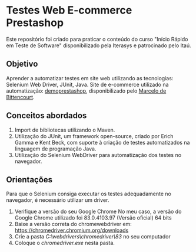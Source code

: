 # Testes Web E-commerce Prestashop
Este repositório foi criado para praticar o conteúdo do curso "Início Rápido em Teste de Software" disponibilizado pela Iterasys e patrocinado pelo Itaú.

## Objetivo
Aprender a automatizar testes em site web utilizando as tecnologias: Selenium Web Driver, JUnit, Java.
Site de e-commerce utilizado na automatização: [demoprestashop](https://marcelodebittencourt.com/demoprestashop/), disponibilizado pelo [Marcelo de Bittencourt](https://www.linkedin.com/in/marcelodebittencourt/). 

## Conceitos abordados
1. Import de bibliotecas utilizando o Maven.
2. Utilização do JUnit, um framework open-source, criado por Erich Gamma e Kent Beck, com suporte à criação de testes automatizados na linguagem de programação Java.
3. Utilização do Selenium WebDriver para automatização dos testes no navegador.

## Orientações 
Para que o Selenium consiga executar os testes adequadamente no navegador, é necessário utilizar um driver.
1. Verifique a versão do seu Google Chrome
No meu caso, a versão do Google Chrome utilizado foi 83.0.4103.97 (Versão oficial) 64 bits 
2. Baixe a versão correta do chromewebdriver em:
https://chromedriver.chromium.org/downloads
3. Crie a pasta *C:\webdrivers\chromedriver\83* no seu computador
4. Coloque o *chromedriver.exe* nesta pasta. 
